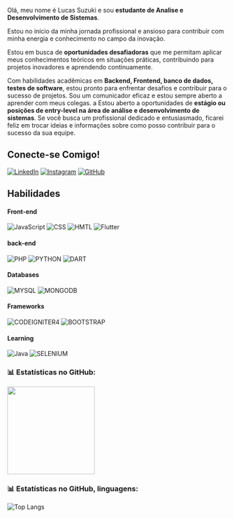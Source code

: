 
Olá, meu nome é Lucas Suzuki e sou **estudante de Analise e Desenvolvimento de Sistemas**.

Estou no início da minha jornada profissional e ansioso para contribuir com minha energia e conhecimento no campo da inovação.

Estou em busca de **oportunidades desafiadoras** que me permitam aplicar meus conhecimentos teóricos em situações práticas, contribuindo para projetos inovadores e aprendendo continuamente.

Com habilidades acadêmicas em **Backend, Frontend, banco de dados, testes de software**, estou pronto para enfrentar desafios e contribuir para o sucesso de projetos. Sou um comunicador eficaz e estou sempre aberto a aprender com meus colegas.
a
Estou aberto a oportunidades de **estágio ou posições de entry-level na área de análise e desenvolvimento de sistemas**. Se você busca um profissional dedicado e entusiasmado, ficarei feliz em trocar ideias e informações sobre como posso contribuir para o sucesso da sua equipe.

## Conecte-se Comigo!

[![LinkedIn](https://img.shields.io/badge/LinkedIn-0964c0?style=for-the-badge&logo=linkedin)](https://www.linkedin.com/in/lucas-suzuki-26932a168/)
[![Instagram](https://img.shields.io/badge/Instagram-f0495e?style=for-the-badge&logo=instagram&logoColor=FFF)](https://www.instagram.com/lucas.suzuki_/)
[![GitHub](https://img.shields.io/badge/Github-gray?style=for-the-badge&logo=Github)](https://github.com/lucassuzuki)

## Habilidades

#### Front-end
![JavaScript](https://img.shields.io/badge/JavaScript-gray?style=for-the-badge&logo=javascript&logoColor=F7DF1E)
![CSS](https://img.shields.io/badge/CSS-3d8fc6?style=for-the-badge&logo=CSS3)
![HMTL](https://img.shields.io/badge/HTML-e54d26?style=for-the-badge&logo=HTML5&logoColor=black)
![Flutter](https://img.shields.io/badge/flutter-3fb6d3?style=for-the-badge&logo=flutter&logoColor=black)


#### back-end
![PHP](https://img.shields.io/badge/php-777bb3?style=for-the-badge&logo=php&logoColor=black)
![PYTHON](https://img.shields.io/badge/python-gray?style=for-the-badge&logo=python)
![DART](https://img.shields.io/badge/DART-00a8e1?style=for-the-badge&logo=dart&logoColor=black)

#### Databases
![MYSQL](https://img.shields.io/badge/mysql-00618a?style=for-the-badge&logo=mysql&logoColor=fff)
![MONGODB](https://img.shields.io/badge/mongodb-4faa41?style=for-the-badge&logo=mongodb&logoColor=fff)


#### Frameworks
![CODEIGNITER4](https://img.shields.io/badge/CODEIGNITER4-ee4323?style=for-the-badge&logo=codeigniter&logoColor=fff)
![BOOTSTRAP](https://img.shields.io/badge/BOOTSTRAP-712cf9?style=for-the-badge&logo=bootstrap&logoColor=fff)


#### Learning
![Java](https://img.shields.io/badge/Java-ea2d2c?style=for-the-badge&logo=Java&logoColor=white)
![SELENIUM](https://img.shields.io/badge/selenium-cf0a2c?style=for-the-badge&logo=selenium&logoColor=fff)

### 📊 Estatísticas no GitHub:
<a href="https://github.com/lucasspro">
  <img height=200 align="center" src="https://github-readme-stats.vercel.app/api?username=lucassuzuki&locale=pt-br&show_icons=true&include_all_commits=true&count_private=true&\&rank_icon=github" />
</a>

### 📊 Estatísticas no GitHub, linguagens:
![Top Langs](https://github-readme-stats-git-masterrstaa-rickstaa.vercel.app/api/top-langs/?username=lucassuzuki)
